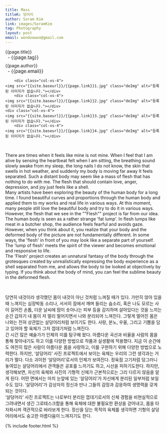 ```yaml
---
title: Mass
titleK: 덩어리
author: Soram Kim
link: images/SoramKim
tag: Photography
layout: post
email: wondoowoo@gmail.com
---	
```


<div class="container">

<div class="deDep">
{{page.title}}<br>
<p style="font-size:15px; margin:0px; padding:0px 0px 0px 8px; margin:0px 0px 8px 0px;">- {{page.tag}}</p>
{{page.author}}<br>
<p style="font-size:15px; margin:0px; padding:0px 0px 0px 8px;">- {{page.email}}</p>
</div>


<div class="row" class="imgcolor">
	
		<div class="col-xs-4">
	<img src="{{site.baseurl}}/{{page.link}}1.jpg" class="deImg" alt="등록된 이미지가 없습니다."></div>
		<div class="col-xs-4">
	<img src="{{site.baseurl}}/{{page.link}}2.jpg" class="deImg" alt="등록된 이미지가 없습니다."></div>
	<div class="col-xs-4">
	<img src="{{site.baseurl}}/{{page.link}}3.jpg" class="deImg" alt="등록된 이미지가 없습니다."></div>
		<div class="col-xs-4">
	<img src="{{site.baseurl}}/{{page.link}}4.jpg" class="deImg" alt="등록된 이미지가 없습니다."></div>
	
</div>
<br>

<div class="det lato">



There are times when it feels like mine is not mine. When I feel that I am alive by sensing the heartbeat felt when I am sitting, the breathing sound slowly awake from my sleep, the long nails I do not know, the skin that swells in hot weather, and suddenly my body is moving far away It feels separated. Such a distant body may seem like a mass of flesh that has nothing to do with me. The flesh that should contain love, anger, depression, and joy just feels like a shell.
<br>
Many artists have been exploring the beauty of the human body for a long time. I found beautiful curves and proportions through the human body and applied them to my works and real life in various ways. At this moment, many people still love the beautiful body and try to do it in various ways. However, the flesh that we see in the ""Flesh"" project is far from our idea. The human body is seen as a rather strange 'fat lump'. In flesh lumps like meat in a butcher shop, the audience feels fearful and avoids gaze. However, when you think about it, you realize that your body and the deformed body of the picture are not fundamentally different. In some ways, the 'flesh' in front of you may look like a separate part of yourself. The 'lump of flesh' meets the spirit of the viewer and becomes emotional and responsive to life.
<br>
The 'Flesh' project creates an unnatural fantasy of the body through the grotesques created by unrealistically expressing the body experience as a shell separated from me, and allows the body to be looked at objectively by typing. If you think about the body of mind, you can feel the sublime beauty in the deformed flesh.



</div>

<br>

<div class="noto">

당연히 내것이라 생각했던 몸이 내것이 아닌 것처럼 느껴질 때가 있다. 가만히 앉아 있을 때 느껴지는 심장박동 소리나, 서서히 잠에서 깨며 들리는 숨소리, 혹은 나도 모르는 사이 길어진 손톱, 더운 날씨에 땀이 솟아나는 피부 등을 감지하며 살아있다는 것을 느끼는 순간 갑자기 내 몸이 저 멀리 멀어지면서 나와 분리되어 느껴진다. 그렇게 멀어진 몸은 나와는 전혀 상관없는 살덩어리처럼 보이기도 한다. 사랑, 분노, 우울, 그리고 기쁨을 담고 있어야 할 육체가 그저 껍데기처럼 느껴진다.
<br>
긴 시간 많은 예술가가 인체의 미를 탐구해 왔다. 아름다운 곡선과 비율을 사람의 몸을 통해 찾아내기도 하고 이를 다양한 방법으로 작품과 실생활에 적용했다. 지금 이 순간에도 여전히 많은 사람이 아름다운 몸을 사랑하고, 이를 구현하기 위해 다양한 방법으로 노력한다. 하지만, ‘살덩어리’ 사진 프로젝트에서 보이는 육체는 우리의 그런 생각과는 거리가 멀다. 다소 괴이한 ‘살덩어리’로서의 인체가 보여진다. 정육점 고기처럼 덩그러니 놓여있는 살덩어리에서 관객들은 공포를 느끼기도 하고, 시선을 피하기도한다. 하지만, 생각해보면, 자신의 육체와 사진의 기형적 신체가 근본적으로는 그리 다르지 않음을 알게 된다. 어떤 면에서는 마치 눈앞에 있는 ‘살덩어리’가 자신에게 분리된 일부처럼 보일 수도 있다. ‘살덩어리’가 감상자의 정신과 만나 그들의 감정과 감응하여 생명력을 갖게 되는 것이다. 
<br>
‘살덩어리’ 사진 프로젝트는 나로부터 분리된 껍데기로서의 신체 경험을 비현실적으로 그려내면서 생긴 그로테스크함을 통해 육체에 대한 불필요한 환상을 걷어내고, 몸을 타자화시켜 객관적으로 바라보게 한다. 정신을 담는 목적의 육체를 생각하면 기형의 살덩어리에서도 숭고한 아름다움이 느껴지기도 한다.


</div>
 {% include footer.html %}